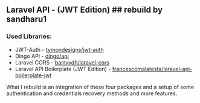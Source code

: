 ## Laravel API - (JWT Edition) ## rebuild by sandharu1 

### Used Libraries: ### 

* JWT-Auth - [tymondesigns/jwt-auth](https://github.com/tymondesigns/jwt-auth)
* Dingo API - [dingo/api](https://github.com/dingo/api)
* Laravel CORS - [barryvdh/laravel-cors](http://github.com/barryvdh/laravel-cors)
* Laravel API Boilerplate (JWT Edition) - [francescomalatesta/laravel-api-boilerplate-jwt](https://github.com/francescomalatesta/laravel-api-boilerplate-jwt)

What I rebuild is an integration of these four packages and a setup of some authentication and credentials recovery methods and more features.

